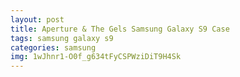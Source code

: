 ```yaml
---
layout: post
title: Aperture & The Gels Samsung Galaxy S9 Case
tags: samsung galaxy s9
categories: samsung
img: 1wJhnr1-O0f_g634tFyCSPWziDiT9H4Sk
---
```

